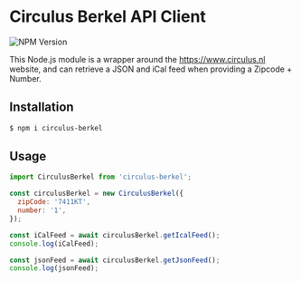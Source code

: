 # Circulus Berkel API Client

![NPM Version](https://img.shields.io/npm/v/circulus-berkel)

This Node.js module is a wrapper around the https://www.circulus.nl website, and can retrieve a JSON and iCal feed when providing a Zipcode + Number.

## Installation

```bash
$ npm i circulus-berkel
```

## Usage

```javascript
import CirculusBerkel from 'circulus-berkel';

const circulusBerkel = new CirculusBerkel({
  zipCode: '7411KT',
  number: '1',
});

const iCalFeed = await circulusBerkel.getIcalFeed();
console.log(iCalFeed);

const jsonFeed = await circulusBerkel.getJsonFeed();
console.log(jsonFeed);
```
